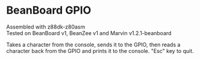 # BeanBoard GPIO
Assembled with z88dk-z80asm  
Tested on BeanBoard v1, BeanZee v1 and Marvin v1.2.1-beanboard

Takes a character from the console, sends it to the GPIO, then reads a character back from the GPIO and prints it to the console. "Esc" key to quit.
